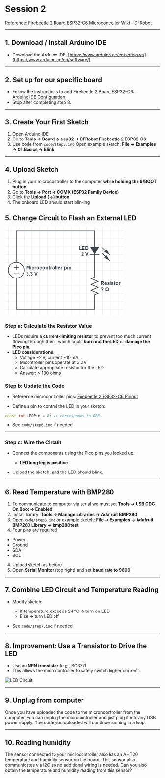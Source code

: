 # Session 2

Reference: [Firebeetle 2 Board ESP32-C6 Microcontroller Wiki - DFRobot](https://wiki.dfrobot.com/SKU_DFR1075_FireBeetle_2_Board_ESP32_C6)

---

## 1. Download / Install Arduino IDE
- Download the Arduino IDE: [https://www.arduino.cc/en/software/](https://www.arduino.cc/en/software/)  

---

## 2. Set up for our specific board
- Follow the instructions to add Firebeetle 2 Board ESP32-C6:  
  [Arduino IDE Configuration](https://wiki.dfrobot.com/SKU_DFR1075_FireBeetle_2_Board_ESP32_C6#Arduino%20IDE%20Configuration)
- Stop after completing step 8.

---

## 3. Create Your First Sketch
1. Open Arduino IDE  
2. Go to **Tools → Board → esp32 → DFRobot Firebeetle 2 ESP32-C6**  
3. Use code from ```code/step3.ino``` Open example sketch: **File → Examples → 01.Basics → Blink**

---

## 4. Upload Sketch
1. Plug in your microcontroller to the computer **while holding the 9/BOOT button**  
2. Go to **Tools → Port → COMX (ESP32 Family Device)**  
3. Click the **Upload (→) button**  
4. The onboard LED should start blinking

## 5. Change Circuit to Flash an External LED

![LED Circuit](circuits/circuit1.jpg)

### Step a: Calculate the Resistor Value
- LEDs require a **current-limiting resistor** to prevent too much current flowing through them, which could **burn out the LED** or **damage the Pico pin**.  
- **LED considerations:**  
  - Voltage ~2 V, current ~10 mA  
  - Micontroller pins operate at 3.3 V  
  - Calculate appropriate resistor for the LED
  - Answer: > 130 ohms

### Step b: Update the Code

- Reference microcontroller pins: [Firebeetle 2 ESP32-C6 Pinout](https://wiki.dfrobot.com/SKU_DFR1075_FireBeetle_2_Board_ESP32_C6#Pin%20Diagram)  

- Define a pin to control the LED in your sketch:  
```cpp
const int LEDPin = 8; // corresponds to GP8
````
- See ```code/step6.ino``` if needed

---

### Step c: Wire the Circuit

* Connect the components using the Pico pins you looked up:

  * **LED long leg is positive**

* Upload the sketch, and the LED should blink.

---

## 6. Read Temperature with BMP280

1. To communicate to computer via serial we must set **Tools → USB CDC On Boot → Enabled**
2. Install library: **Tools → Manage Libraries → Adafruit BMP280**
2. Open ```code/step6.ino``` or example sketch: **File → Examples → Adafruit BMP280 Library → bmp280test**
3. Four pins are required
  - Power
  - Ground
  - SDA
  - SCL  
4. Upload sketch as before
5. Open **Serial Monitor** (top right) and set **baud rate to 9600**

---

## 7. Combine LED Circuit and Temperature Reading

* Modify sketch:

  * If temperature exceeds 24 °C → turn on LED
  * Else → turn LED off
* See ```code/step7.ino``` if needed

---

## 8. Improvement: Use a Transistor to Drive the LED

* Use an **NPN transistor** (e.g., BC337)
* This allows the microcontroller to safely switch higher currents

![LED Circuit](circuits/circuit2.jpg)

---

## 9. Unplug from computer

Once you have uploaded the code to the microncontroller from the computer, you can unplug the microcontroller and just plug it into any USB power supply. The code you uploaded will continue running in a loop.

---

## 10. Reading humidity

The sensor connected to your microcontroller also has an AHT20 temperature and humidity sensor on the board. This sensor also communicates via I2C so no additional wiring is needed. Can you also obtain the temperature and humidity reading from this sensor?